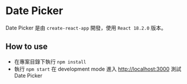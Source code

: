 # Date Picker

Date Picker 是由 `create-react-app` 開發，使用 `React 18.2.0` 版本。

## How to use

- 在專案目錄下執行 `npm install`
- 執行 `npm start` 在 development mode 進入 [http://localhost:3000](http://localhost:3000) 測試 Date Picker